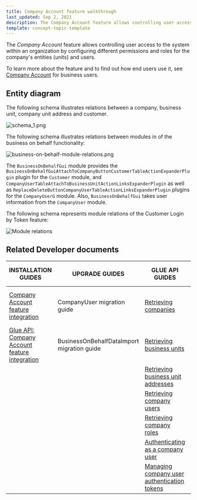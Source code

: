 ```yaml
---
title: Company Account feature walkthrough
last_updated: Sep 2, 2021
description: The Company Account feature allows controlling user access to the system within an organization by configuring different permissions and roles for the company's entities (units) and users.
template: concept-topic-template
---
```


The _Company Account_ feature allows controlling user access to the system within an organization by configuring different permissions and roles for the company's entities (units) and users.


To learn more about the feature and to find out how end users use it, see [Company Account](/docs/scos/user/features/{{page.version}}/company-account-feature-overview/company-account-feature-overview.html) for business users.


## Entity diagram

The following schema illustrates relations between a company, business unit, company unit address and customer.

<div class="width-100">

![schema_1.png](https://spryker.s3.eu-central-1.amazonaws.com/docs/Features/Company+Account+Management/Company+Account/Company+Account:+Module+Relations/schema_1.png)

</div>

The following schema illustrates relations between modules in of the business on behalf functionality:

<div class="width-100">

![business-on-behalf-module-relations.png](https://spryker.s3.eu-central-1.amazonaws.com/docs/Features/Company+Account+Management/Business+on+Behalf/Business+on+Behalf+Feature+Overview/business-on-behalf-module-relations.png)

</div>

The `BusinessOnBehalfGui` module provides the `BusinessOnBehalfGuiAttachToCompanyButtonCustomerTableActionExpanderPlugin` plugin for the `Customer` module, and `CompanyUserTableAttachToBusinessUnitActionLinksExpanderPlugin` as well as `ReplaceDeleteButtonCompanyUserTableActionLinksExpanderPlugin` plugins for the `CompanyUserG` module. Also, `BusinessOnBehalfGui` takes user information from the `CompanyUser` module.

The following schema represents module relations of the Customer Login by Token feature:

<div class="width-100">

![Module relations](https://spryker.s3.eu-central-1.amazonaws.com/docs/Features/Workflow+&+Process+Management/Customer+Login+by+Token/Customer+Login+by+Token+Feature+Overview/customer-login-by-token-module-relations.png)

</div>

## Related Developer documents

| INSTALLATION GUIDES | UPGRADE GUIDES| GLUE API GUIDES | TUTORIALS AND HOWTOS | REFERENCES |
|---------|---------|---------|---------|---------|
| [Company Account feature integration](/docs/scos/dev/feature-integration-guides/{{page.version}}/company-account-feature-integration.html)| CompanyUser migration guide  | [Retrieving companies](/docs/scos/dev/glue-api-guides/{{page.version}}/managing-b2b-account/retrieving-companies.html) |[ HowTo - Generate a token for login](/docs/pbc/all/customer-relationship-management/{{site.version}}/base-shop/generate-login-tokens.html)  | [Customer Login by Token reference information](/docs/scos/dev/feature-walkthroughs/{{page.version}}/company-account-feature-walkthrough/customer-login-by-token-reference-information.html) |
| [Glue API: Company Account feature integration](/docs/scos/dev/feature-integration-guides/{{page.version}}/glue-api/glue-api-company-account-feature-integration.html) | BusinessOnBehalfDataImport migration guide  | [Retrieving business units](/docs/scos/dev/glue-api-guides/{{page.version}}/managing-b2b-account/retrieving-business-units.html)  |   |   |
|   |   | [Retrieving business unit addresses](/docs/scos/dev/glue-api-guides/{{page.version}}/managing-b2b-account/retrieving-business-unit-addresses.html) |   |   |
|   |   | [Retrieving company users](/docs/scos/dev/glue-api-guides/{{page.version}}/managing-b2b-account/retrieving-company-users.html)  |   |   |
|   |   | [Retrieving company roles](/docs/scos/dev/glue-api-guides/{{page.version}}/managing-b2b-account/retrieving-company-roles.html)  |   |   |
|   |   | [Authenticating as a company user](/docs/scos/dev/glue-api-guides/{{page.version}}/managing-b2b-account/authenticating-as-a-company-user.html)  |   |   |
|   |   | [Managing company user authentication tokens](/docs/scos/dev/glue-api-guides/{{page.version}}/managing-b2b-account/managing-company-user-authentication-tokens.html)  |   |   |
